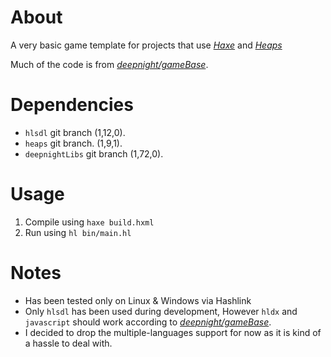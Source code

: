 # About

A very basic game template for projects that use *[Haxe](https://haxe.org)* and *[Heaps](https://heaps.io)*

Much of the code is from *[deepnight/gameBase](https://github.com/deepnight/gameBase)*.

# Dependencies

- `hlsdl` git branch (1,12,0).
- `heaps` git branch. (1,9,1).
- `deepnightLibs` git branch (1,72,0).

# Usage

1. Compile using `haxe build.hxml`
2. Run using `hl bin/main.hl`

# Notes

- Has been tested only on Linux & Windows via Hashlink
- Only `hlsdl` has been used during development, However `hldx` and `javascript` should work according to *[deepnight/gameBase](https://github.com/deepnight/gameBase)*.
- I decided to drop the multiple-languages support for now as it is kind of a hassle to deal with.
